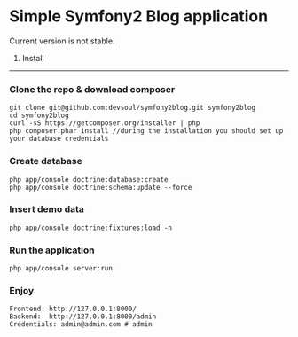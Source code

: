 Simple Symfony2 Blog application
========================

Current version is not stable.


1) Install
----------------------------------

### Clone the repo & download composer
	git clone git@github.com:devsoul/symfony2blog.git symfony2blog
	cd symfony2blog
	curl -sS https://getcomposer.org/installer | php
	php composer.phar install //during the installation you should set up your database credentials

### Create database 
	php app/console doctrine:database:create
	php app/console doctrine:schema:update --force

### Insert demo data
	php app/console doctrine:fixtures:load -n

### Run the application
	php app/console server:run

### Enjoy
	Frontend: http://127.0.0.1:8000/
	Backend:  http://127.0.0.1:8000/admin
	Credentials: admin@admin.com # admin

